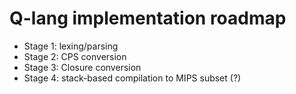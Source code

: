 # Q-lang implementation roadmap
  * Stage 1: lexing/parsing
  * Stage 2: CPS conversion
  * Stage 3: Closure conversion
  * Stage 4: stack-based compilation to MIPS subset (?)
